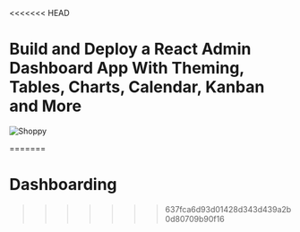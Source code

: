 <<<<<<< HEAD
# Build and Deploy a React Admin Dashboard App With Theming, Tables, Charts, Calendar, Kanban and More
![Shoppy](https://i.ibb.co/W6g39w3/image.png)




=======
# Dashboarding
>>>>>>> 637fca6d93d01428d343d439a2b0d80709b90f16
